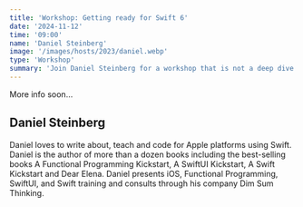 ```yaml
---
title: 'Workshop: Getting ready for Swift 6'
date: '2024-11-12'
time: '09:00'
name: 'Daniel Steinberg'
image: '/images/hosts/2023/daniel.webp'
type: 'Workshop'
summary: 'Join Daniel Steinberg for a workshop that is not a deep dive so much as a survey'
---
```


More info soon…

## Daniel Steinberg

Daniel loves to write about, teach and code for Apple platforms using Swift. Daniel is the author of more than a dozen books including the best-selling books A Functional Programming Kickstart, A SwiftUI Kickstart, A Swift Kickstart and Dear Elena. Daniel presents iOS, Functional Programming, SwiftUI, and Swift training and consults through his company Dim Sum Thinking.

